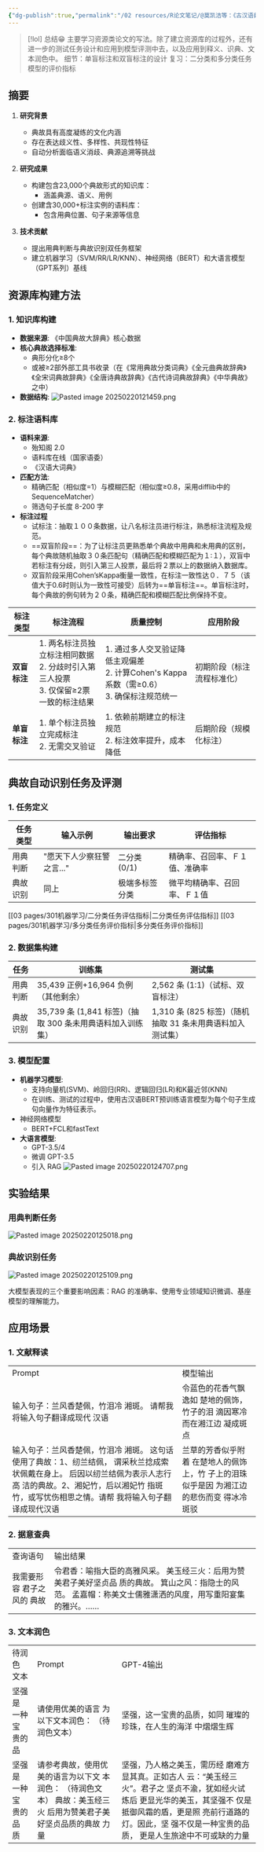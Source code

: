 ```yaml
---
{"dg-publish":true,"permalink":"/02 resources/R论文笔记/@莫凯洁等：《古汉语典故资源库的构建及应用研究》/","tags":["数字人文"],"created":"2025-02-20T11:47:03.495+08:00","updated":"2025-08-22T13:46:17.558+08:00"}
---
```


> [!lol] 总结😁
> 主要学习资源类论文的写法。除了建立资源库的过程外，还有进一步的测试任务设计和应用到模型评测中去，以及应用到释义、识典、文本润色中。
> 细节：单盲标注和双盲标注的设计
> 复习：二分类和多分类任务模型的评价指标
  

## 摘要
1. **研究背景**  
   - 典故具有高度凝练的文化内涵
   - 存在表达歧义性、多样性、共现性特征
   - 自动分析面临语义消歧、典源追溯等挑战

2. **研究成果**  
   - 构建包含23,000个典故形式的知识库：
     - 涵盖典源、语义、用例
   - 创建含30,000+标注实例的语料库：
     - 包含用典位置、句子来源等信息

3. **技术贡献**  
   - 提出用典判断与典故识别双任务框架
   - 建立机器学习（SVM/RR/LR/KNN）、神经网络（BERT）和大语言模型（GPT系列）基线

## 资源库构建方法

### 1. 知识库构建
- **数据来源**: 《中国典故大辞典》核心数据
- **核心典故选择标准**:
	- 典形分化≥8个
	- 或被≥2部外部工具书收录（在《常用典故分类词典》《全元曲典故辞典》《全宋词典故辞典》《全唐诗典故辞典》《古代诗词典故辞典》《中华典故》之中）
- **数据结构**:
![Pasted image 20250220121459.png](/img/user/09%20settings/Z%20attachment/Pasted%20image%2020250220121459.png)

### 2. 标注语料库
- **语料来源**:
	- 殆知阁 2.0
	- 语料库在线（国家语委）
	- 《汉语大词典》
- **匹配方法**:
	- 精确匹配（相似度=1）与模糊匹配（相似度≥0.8，采用difflib中的SequenceMatcher）
	- 筛选句子长度 8-200 字
- **标注过程**
	- 试标注：抽取１００条数据，让八名标注员进行标注，熟悉标注流程及规范。
	- ==双盲阶段==：为了让标注员更熟悉单个典故中用典和未用典的区别，每个典故随机抽取３０条匹配句（精确匹配和模糊匹配为１∶１），双盲中若标注有分歧，则引入第三人投票，最后将２票以上的数据纳入数据库。
	- 双盲阶段采用Cohen’sKappa衡量一致性，在标注一致性达０．７５（该值大于0.6时则认为一致性可接受）后转为==单盲标注==。单盲标注时，每个典故的例句转为２０条，精确匹配和模糊匹配比例保持不变。

| **标注类型** | **标注流程**                                              | **质量控制**                                                        | **应用阶段**      |
| -------- | ----------------------------------------------------- | --------------------------------------------------------------- | ------------- |
| **双盲标注** | 1. 两名标注员独立标注相同数据<br>2. 分歧时引入第三人投票<br>3. 仅保留≥2票一致的标注结果 | 1. 通过多人交叉验证降低主观偏差<br>2. 计算Cohen's Kappa系数（需≥0.6）<br>3. 确保标注规范统一 | 初期阶段（标注流程标准化） |
| **单盲标注** | 1. 单个标注员独立完成标注<br>2. 无需交叉验证                           | 1. 依赖前期建立的标注规范<br>2. 标注效率提升，成本降低                                | 后期阶段（规模化标注）   |
## 典故自动识别任务及评测

### 1. 任务定义
| 任务类型 | 输入示例            | 输出要求      | 评估指标            |
| ---- | --------------- | --------- | --------------- |
| 用典判断 | "愿天下人少察狂警之言..." | 二分类 (0/1) | 精确率、召回率、Ｆ１值、准确率 |
| 典故识别 | 同上              | 极端多标签分类   | 微平均精确率、召回率、Ｆ１值  |

[[03 pages/301机器学习/二分类任务评估指标\|二分类任务评估指标]]
[[03 pages/301机器学习/多分类任务评价指标\|多分类任务评价指标]]
### 2. 数据集构建
| 任务   | 训练集                                     | 测试集                                   |
| ---- | --------------------------------------- | ------------------------------------- |
| 用典判断 | 35,439 正例+16,964 负例（其他剩余）               | 2,562 条 (1:1)（试标、双盲标注）                |
| 典故识别 | 35,739 条 (1,841 标签)（抽取 300 条未用典语料加入训练集） | 1,310 条 (825 标签)（随机抽取 31 条未用典语料加入测试集） |

### 3. 模型配置
- **机器学习模型**:
	- 支持向量机(SVM)、岭回归(RR)、逻辑回归(LR)和K最近邻(KNN)
	- 在训练、测试的过程中，使用古汉语BERT预训练语言模型为每个句子生成句向量作为特征表示。
- 神经网络模型 
	- BERT+FCL和fastText
- **大语言模型**:
	- GPT-3.5/4
	- 微调 GPT-3.5
	- 引入 RAG
![Pasted image 20250220124707.png](/img/user/09%20settings/Z%20attachment/Pasted%20image%2020250220124707.png)

## 实验结果

### 用典判断任务
![Pasted image 20250220125018.png](/img/user/09%20settings/Z%20attachment/Pasted%20image%2020250220125018.png)

### 典故识别任务
![Pasted image 20250220125109.png](/img/user/09%20settings/Z%20attachment/Pasted%20image%2020250220125109.png)

大模型表现的三个重要影响因素：RAG 的准确率、使用专业领域知识微调、基座模型的理解能力。
## 应用场景

### 1. 文献释读
<html><body><table><tr><td>Prompt</td><td>模型输出</td></tr><tr><td>输入句子：兰风香楚佩，竹泪冷 湘斑。 请帮我将输入句子翻译成现代 汉语</td><td>令蓝色的花香气飘逸如 楚地的佩饰，竹子的泪 滴因寒冷而在湘江边 凝成斑点</td></tr><tr><td>输入句子：兰风香楚佩，竹泪冷 湘斑。 这句话使用了典故：1、纫兰结佩， 谓采秋兰捻成索状佩戴在身上。 后因以纫兰结佩为表示人志行高 洁的典故。2、湘妃竹，后以湘妃竹 指斑竹，或写忧伤相思之情。请帮 我将输入句子翻译成现代汉语</td><td>兰草的芳香似乎附着 在楚地人的佩饰上，竹 子上的泪珠似乎是因 为湘江边的悲伤而变 得冰冷斑驳</td></tr></table></body></html>


### 2. 据意查典
<html><body><table><tr><td>查询语句</td><td>输出结果</td></tr><tr><td>我需要形容 君子之风的 典故</td><td>令君香：喻指大臣的高雅风采。 美玉经三火：后用为赞美君子美好坚贞品 质的典故。 箕山之风：指隐士的风范。 孟嘉帽：称美文士儒雅潇洒的风度，用写重阳宴集的雅兴。……</td></tr></table></body></html>

### 3. 文本润色
<html><body><table><tr><td>待润色 文本</td><td>Prompt</td><td>GPT-4输出</td></tr><tr><td>坚强是 一种宝 贵的品</td><td>请使用优美的语言 为以下文本润色： （待润色文本）</td><td>坚强，这一宝贵的品质，如同 璀璨的珍珠，在人生的海洋 中熠熠生辉</td></tr><tr><td>坚强是 一种宝 贵的品 质</td><td>请参考典故，使用优 美的语言为以下文 本润色： （待润色文本） 典故：美玉经三火 后用为赞美君子美 好坚贞品质的典故 力量</td><td>坚强，乃人格之美玉，需历经 磨难方显其真。正如古人 云：“美玉经三火”。君子之 坚贞不渝，犹如经火试炼后 更显光华的美玉，其坚强不 仅是抵御风霜的盾，更是照 亮前行道路的灯。因此，坚 强不仅是一种宝贵的品质， 更是人生旅途中不可或缺的力量</td></tr></table></body></html>

